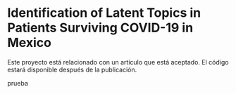 # Identification of Latent Topics in Patients Surviving COVID-19 in Mexico

Este proyecto está relacionado con un artículo que está aceptado. El código estará disponible después de la publicación.

prueba